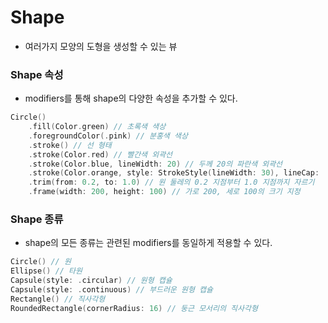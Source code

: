 # Shape
- 여러가지 모양의 도형을 생성할 수 있는 뷰

### Shape 속성
- modifiers를 통해 shape의 다양한 속성을 추가할 수 있다.
```swift
Circle()
    .fill(Color.green) // 초록색 색상
    .foregroundColor(.pink) // 분홍색 색상
    .stroke() // 선 형태
    .stroke(Color.red) // 빨간색 외곽선
    .stroke(Color.blue, lineWidth: 20) // 두께 20의 파란색 외곽선
    .stroke(Color.orange, style: StrokeStyle(lineWidth: 30), lineCap: .round, dash: [30])) // 둥근 형태의 두께 30, 간격 30의 점선 스타일 주황색 외곽선
    .trim(from: 0.2, to: 1.0) // 원 둘레의 0.2 지점부터 1.0 지점까지 자르기
    .frame(width: 200, height: 100) // 가로 200, 세로 100의 크기 지정
```

### Shape 종류
- shape의 모든 종류는 관련된 modifiers를 동일하게 적용할 수 있다.
```swift
Circle() // 원
Ellipse() // 타원
Capsule(style: .circular) // 원형 캡슐
Capsule(style: .continuous) // 부드러운 원형 캡슐
Rectangle() // 직사각형
RoundedRectangle(cornerRadius: 16) // 둥근 모서리의 직사각형
```
